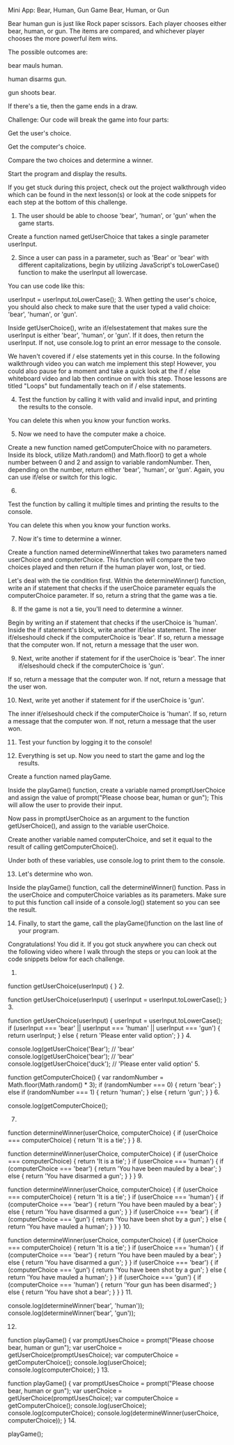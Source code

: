 Mini App: Bear, Human, Gun Game
Bear, Human, or Gun

Bear human gun is just like Rock paper scissors. Each player chooses either bear, human, or gun. The items are compared, and whichever player chooses the more powerful item wins.


The possible outcomes are:

bear mauls human.

human disarms gun.

gun shoots bear.

If there's a tie, then the game ends in a draw.

Challenge: Our code will break the game into four parts:

Get the user's choice.

Get the computer's choice.

Compare the two choices and determine a winner.

Start the program and display the results.

If you get stuck during this project, check out the project walkthrough video which can be found in the next lesson(s) or look at the code snippets for each step at the bottom of this challenge.

1. The user should be able to choose 'bear', 'human', or 'gun' when the game starts.

Create a function named getUserChoice that takes a single parameter userInput.

2. Since a user can pass in a parameter, such as 'Bear' or 'bear' with different capitalizations, begin by utilizing JavaScript's toLowerCase() function to make the userInput all lowercase.

You can use code like this:

userInput = userInput.toLowerCase();
3. When getting the user's choice, you should also check to make sure that the user typed a valid choice: 'bear', 'human', or 'gun'.

Inside getUserChoice(), write an if/elsestatement that makes sure the userInput is either 'bear', 'human', or 'gun'. If it does, then return the userInput. If not, use console.log to print an error message to the console.

We haven't covered if / else statements yet in this course. In the following walkthrough video you can watch me implement this step! However, you could also pause for a moment and take a quick look at the if / else whiteboard video and lab then continue on with this step. Those lessons are titled "Loops" but fundamentally teach on if / else statements.

4. Test the function by calling it with valid and invalid input, and printing the results to the console.

You can delete this when you know your function works.

5. Now we need to have the computer make a choice.

Create a new function named getComputerChoice with no parameters. Inside its block, utilize Math.random() and Math.floor() to get a whole number between 0 and 2 and assign to variable randomNumber. Then, depending on the number, return either 'bear', 'human', or 'gun'. Again, you can use if/else or switch for this logic.

6.

Test the function by calling it multiple times and printing the results to the console.

You can delete this when you know your function works.

7. Now it's time to determine a winner.

Create a function named determineWinnerthat takes two parameters named userChoice and computerChoice. This function will compare the two choices played and then return if the human player won, lost, or tied.

Let's deal with the tie condition first. Within the determineWinner() function, write an if statement that checks if the userChoice parameter equals the computerChoice parameter. If so, return a string that the game was a tie.

8. If the game is not a tie, you'll need to determine a winner.

Begin by writing an if statement that checks if the userChoice is 'human'. Inside the if statement's block, write another if/else statement. The inner if/elseshould check if the computerChoice is 'bear'. If so, return a message that the computer won. If not, return a message that the user won.

9. Next, write another if statement for if the userChoice is 'bear'. The inner if/elseshould check if the computerChoice is 'gun'.

If so, return a message that the computer won. If not, return a message that the user won.

10. Next, write yet another if statement for if the userChoice is 'gun'.

The inner if/elseshould check if the computerChoice is 'human'. If so, return a message that the computer won. If not, return a message that the user won.

11. Test your function by logging it to the console!

12. Everything is set up. Now you need to start the game and log the results.

Create a function named playGame.

Inside the playGame() function, create a variable named promptUserChoice and assign the value of prompt("Please choose bear, human or gun"); This will allow the user to provide their input.

Now pass in promptUserChoice as an argument to the function getUserChoice(),  and assign to the variable userChoice.

Create another variable named computerChoice, and set it equal to the result of calling getComputerChoice().

Under both of these variables, use console.log to print them to the console.

13. Let's determine who won.

Inside the playGame() function, call the determineWinner() function. Pass in the userChoice and computerChoice variables as its parameters. Make sure to put this function call inside of a console.log() statement so you can see the result.

14. Finally, to start the game, call the playGame()function on the last line of your program.



Congratulations! You did it. If you got stuck anywhere you can check out the following video where I walk through the steps or you can look at the code snippets below for each challenge.



1.

function getUserChoice(userInput) {
}
2.

function getUserChoice(userInput) {
    userInput = userInput.toLowerCase();
}
3.

function getUserChoice(userInput) {
    userInput = userInput.toLowerCase();
    if (userInput === 'bear' || userInput === 'human' || userInput === 'gun') {
        return userInput;
    } else {
        return 'Please enter valid option';
    }
}
4.

console.log(getUserChoice('Bear'); // 'bear'
console.log(getUserChoice('bear'); // 'bear'
console.log(getUserChoice('duck'); // 'Please enter valid option'
5.

function getComputerChoice() {
    var randomNumber = Math.floor(Math.random() * 3);
    if (randomNumber === 0) {
        return 'bear';
    } else if (randomNumber === 1) {
        return 'human';
    } else {
        return 'gun';
    }
}
6.

console.log(getComputerChoice();

7.

function determineWinner(userChoice, computerChoice) {
    if (userChoice === computerChoice) {
        return 'It is a tie';
    }
}
8.

function determineWinner(userChoice, computerChoice) {
    if (userChoice === computerChoice) {
        return 'It is a tie';
    }
    if (userChoice === 'human') {
        if (computerChoice === 'bear') {
            return 'You have been mauled by a bear';
        } else {
            return 'You have disarmed a gun';
        }
    }
}
9.

function determineWinner(userChoice, computerChoice) {
    if (userChoice === computerChoice) {
        return 'It is a tie';
    }
    if (userChoice === 'human') {
        if (computerChoice === 'bear') {
            return 'You have been mauled by a bear';
        } else {
            return 'You have disarmed a gun';
        }
    }
    if (userChoice === 'bear') {
        if (computerChoice === 'gun') {
            return 'You have been shot by a gun';
        } else {
            return 'You have mauled a human';
        }
    }
}
10.

function determineWinner(userChoice, computerChoice) {
    if (userChoice === computerChoice) {
        return 'It is a tie';
    }
    if (userChoice === 'human') {
        if (computerChoice === 'bear') {
            return 'You have been mauled by a bear';
        } else {
            return 'You have disarmed a gun';
        }
    }
    if (userChoice === 'bear') {
        if (computerChoice === 'gun') {
            return 'You have been shot by a gun';
        } else {
            return 'You have mauled a human';
        }
    }
    if (userChoice === 'gun') {
        if (computerChoice === 'human') {
            return 'Your gun has been disarmed';
        } else {
            return 'You have shot a bear';
        }
    }
}
11.

console.log(determineWinner('bear', 'human'));
console.log(determineWinner('bear', 'gun'));


12.

function playGame() {
    var promptUsesChoice = prompt("Please choose bear, human or gun");
    var userChoice = getUserChoice(promptUsesChoice);
    var computerChoice = getComputerChoice();
    console.log(userChoice);
    console.log(computerChoice);
}
13.

function playGame() {
    var promptUsesChoice = prompt("Please choose bear, human or gun");
    var userChoice = getUserChoice(promptUsesChoice);
    var computerChoice = getComputerChoice();
    console.log(userChoice);
    console.log(computerChoice);
    console.log(determineWinner(userChoice, computerChoice));
}
14.

playGame();